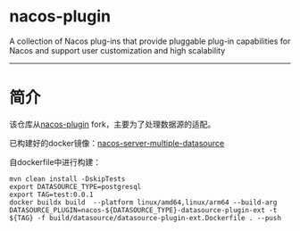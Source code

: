 # nacos-plugin
A collection of Nacos plug-ins that provide pluggable plug-in capabilities for Nacos and support user customization and high scalability

---
# 简介
该仓库从[nacos-plugin](https://github.com/nacos-group/nacos-plugin) fork，主要为了处理数据源的适配。

已构建好的docker镜像：[nacos-server-multiple-datasource](https://hub.docker.com/r/fuhouyu/nacos-server)

自dockerfile中进行构建：

```shell
mvn clean install -DskipTests
export DATASOURCE_TYPE=postgresql
export TAG=test:0.0.1
docker buildx build  --platform linux/amd64,linux/arm64 --build-arg DATASOURCE_PLUGIN=nacos-${DATASOURCE_TYPE}-datasource-plugin-ext -t ${TAG} -f build/datasource/datasource-plugin-ext.Dockerfile . --push
```



